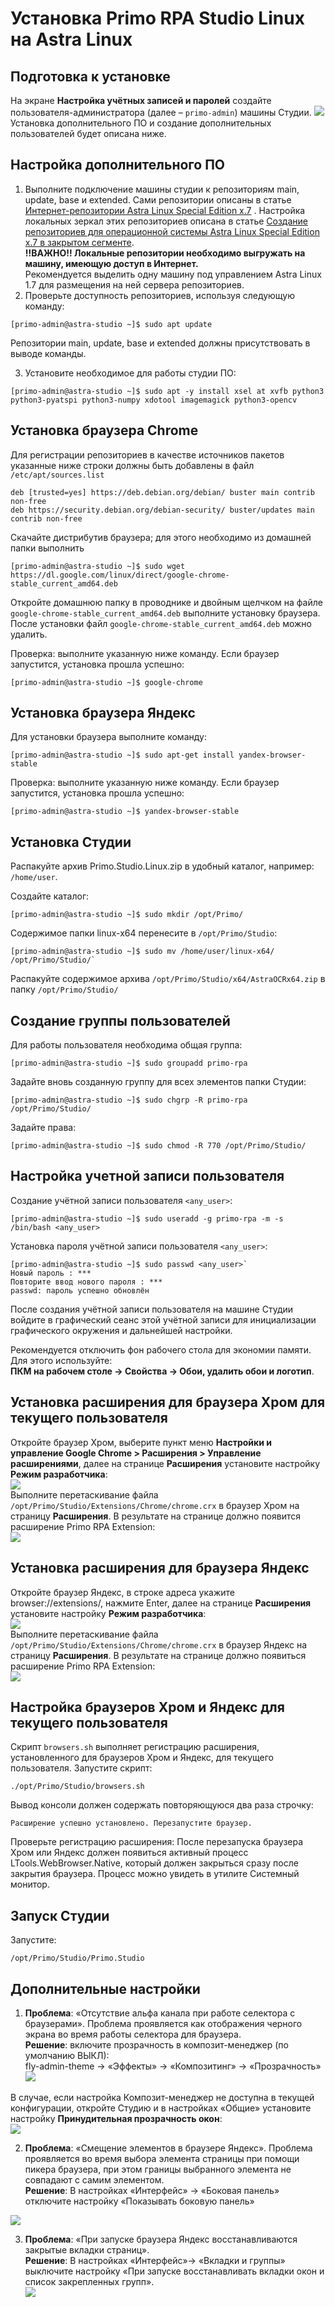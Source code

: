 # Установка Primo RPA Studio Linux на Astra Linux

## Подготовка к установке
На экране **Настройка учётных записей и паролей** создайте пользователя-администратора (далее – `primo-admin`) машины Студии.
![](../../resources/installation/astra/astra-linux.png)
Установка дополнительного ПО и создание дополнительных пользователей будет описана ниже.

## Настройка дополнительного ПО
1. Выполните подключение машины студии к репозиториям main, update, base и extended. Сами репозитории описаны в статье [Интернет-репозитории Astra Linux Special Edition x.7](https://wiki.astralinux.ru/pages/viewpage.action?pageId=158598882) .
Настройка локальных зеркал этих репозиториев описана в статье [Создание репозиториев для операционной системы Astra Linux Special Edition x.7 в закрытом сегменте](https://wiki.astralinux.ru/pages/viewpage.action?pageId=199148426).  
**!!ВАЖНО!! Локальные репозитории необходимо выгружать на машину, имеющую доступ в Интернет.**  
Рекомендуется выделить одну машину под управлением Astra Linux 1.7 для размещения на ней сервера репозиториев.  
2. Проверьте доступность репозиториев, используя следующую команду:
```
[primo-admin@astra-studio ~]$ sudo apt update
```
Репозитории main, update, base и extended должны присутствовать в выводе команды.

3. Установите необходимое для работы студии ПО:
```
[primo-admin@astra-studio ~]$ sudo apt -y install xsel at xvfb python3 python3-pyatspi python3-numpy xdotool imagemagick python3-opencv
```

## Установка браузера Chrome
Для регистрации репозиториев в качестве источников пакетов указанные ниже строки должны быть добавлены в файл `/etc/apt/sources.list`
```
deb [trusted=yes] https://deb.debian.org/debian/ buster main contrib non-free
deb https://security.debian.org/debian-security/ buster/updates main contrib non-free
```
Скачайте дистрибутив браузера; для этого необходимо из домашней папки выполнить
```
[primo-admin@astra-studio ~]$ sudo wget https://dl.google.com/linux/direct/google-chrome-stable_current_amd64.deb
```
Откройте домашнюю папку в проводнике и двойным щелчком на файле `google-chrome-stable_current_amd64.deb` выполните установку браузера. После установки файл `google-chrome-stable_current_amd64.deb` можно удалить.

Проверка: выполните указанную ниже команду. Если браузер запустится, установка прошла успешно:
```
[primo-admin@astra-studio ~]$ google-chrome
```

## Установка браузера Яндекс
Для установки браузера выполните команду:
```
[primo-admin@astra-studio ~]$ sudo apt-get install yandex-browser-stable
```

Проверка: выполните указанную ниже команду. Если браузер запустится, установка прошла успешно:
```
[primo-admin@astra-studio ~]$ yandex-browser-stable
```

## Установка Студии
Распакуйте архив Primo.Studio.Linux.zip в удобный каталог, например: `/home/user`.

Создайте каталог:
```
[primo-admin@astra-studio ~]$ sudo mkdir /opt/Primo/
```

Содержимое папки linux-x64 перенесите в `/opt/Primo/Studio`:
```
[primo-admin@astra-studio ~]$ sudo mv /home/user/linux-x64/ /opt/Primo/Studio/`
```
Распакуйте содержимое архива `/opt/Primo/Studio/x64/AstraOCRx64.zip` в папку `/opt/Primo/Studio/`

## Создание группы пользователей
Для работы пользователя необходима общая группа:
```
[primo-admin@astra-studio ~]$ sudo groupadd primo-rpa
```

Задайте вновь созданную группу для всех элементов папки Студии:
```
[primo-admin@astra-studio ~]$ sudo chgrp -R primo-rpa /opt/Primo/Studio/
```

Задайте права:
```
[primo-admin@astra-studio ~]$ sudo chmod -R 770 /opt/Primo/Studio/
```

## Настройка учетной записи пользователя
Создание учётной записи пользователя `<any_user>`:
```
[primo-admin@astra-studio ~]$ sudo useradd -g primo-rpa -m -s /bin/bash <any_user>
```

Установка пароля учётной записи пользователя `<any_user>`:
```
[primo-admin@astra-studio ~]$ sudo passwd <any_user>`
Новый пароль : ***
Повторите ввод нового пароля : ***
passwd: пароль успешно обновлён
```

После создания учётной записи пользователя на машине Студии войдите в графический сеанс этой учётной записи для инициализации графического окружения и дальнейшей настройки.

Рекомендуется отключить фон рабочего стола для экономии памяти. Для этого используйте:  
**ПКМ на рабочем столе -> Свойства -> Обои, удалить обои и логотип**.

## Установка расширения для браузера Хром для текущего пользователя
Откройте браузер Хром, выберите пункт меню **Настройки и управление Google Chrome > Расширения > Управление расширениями**, далее на странице **Расширения** установите настройку **Режим разработчика**:  
![](../../resources/installation/astra/developer-mode.png)  
Выполните перетаскивание файла `/opt/Primo/Studio/Extensions/Chrome/chrome.crx` в браузер Хром на страницу **Расширения**. В результате на странице должно появится расширение Primo RPA Extension:  
![](../../resources/installation/astra/chrome-extension.png)
## Установка расширения для браузера Яндекс
Откройте браузер Яндекс, в строке адреса укажите browser://extensions/, нажмите Enter, далее на странице **Расширения** установите настройку **Режим разработчика**:  
![](../../resources/installation/astra/developer-mode.png)  
Выполните перетаскивание файла `/opt/Primo/Studio/Extensions/Chrome/chrome.crx` в браузер Яндекс на страницу **Расширения**.
В результате на странице должно появиться расширение Primo RPA Extension:  
![](../../resources/installation/astra/yandex-extension.png)


## Настройка браузеров Хром и Яндекс для текущего пользователя
Скрипт `browsers.sh` выполняет регистрацию расширения, установленного для браузеров Хром и Яндекс, для текущего пользователя.
Запустите скрипт:
```
./opt/Primo/Studio/browsers.sh
```

Вывод консоли должен содержать повторяющуюся два раза строчку:
```
Расширение успешно установлено. Перезапустите браузер.
```

Проверьте регистрацию расширения:
После перезапуска браузера Хром или Яндекс должен появиться активный процесс LTools.WebBrowser.Native, который должен закрыться сразу после закрытия браузера. Процесс можно увидеть в утилите Системный монитор.

## Запуск Студии
Запустите:
```
/opt/Primo/Studio/Primo.Studio
```

## Дополнительные настройки

1. **Проблема**: «Отсутствие альфа канала при работе селектора с браузерами». Проблема проявляется как отображения черного экрана во время работы селектора для браузера.  
**Решение**: включите прозрачность в композит-менеджер (по умолчанию ВЫКЛ):  
fly-admin-theme -> «Эффекты» -> «Композитинг» -> «Прозрачность»
![](../../resources/installation/astra/alphachannel-setup.png)

В случае, если настройка Композит-менеджер не доступна в текущей конфигурации, откройте Студию и в настройках «Общие» установите настройку **Принудительная прозрачность окон**:  
![](../../resources/installation/astra/transparent-window-setup.png)

2. **Проблема**: «Смещение элементов в браузере Яндекс». Проблема проявляется во время выбора элемента страницы при помощи пикера браузера, при этом границы выбранного элемента не совпадают с самим элементом.  
**Решение**: В настройках «Интерфейс» -> «Боковая панель» отключите настройку «Показывать боковую панель»

![](../../resources/installation/astra/sidebar-fixed.png)

3. **Проблема**: «При запуске браузера Яндекс восстанавливаются закрытые вкладки страниц».  
**Решение**: В настройках «Интерфейс»-> «Вкладки и группы» выключите настройку «При запуске восстанавливать вкладки окон и список закрепленных групп».  
![](../../resources/installation/astra/pagerestore-fixed.png)
